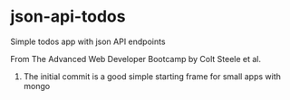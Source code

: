 # json-api-todos
Simple todos app with json API endpoints

From The Advanced Web Developer Bootcamp by Colt Steele et al.

1. The initial commit is a good simple starting frame for small apps with mongo
